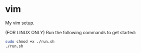 # vim
My vim setup. 

(FOR LINUX ONLY) Run the following commands to get started:

```sh
sudo chmod +x ./run.sh
./run.sh
```
